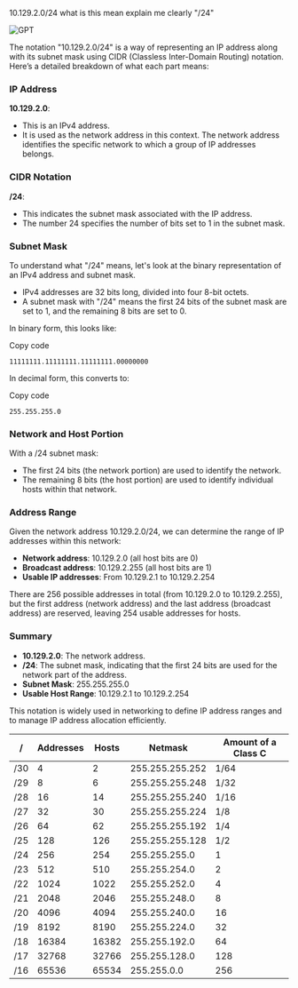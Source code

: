 10.129.2.0/24 what is this mean explain me clearly "/24"

![GPT](https://files.oaiusercontent.com/file-VD7MTcvZMR6dEpMNBXijf0FU?se=2123-11-04T19%3A26%3A11Z&sp=r&sv=2021-08-06&sr=b&rscc=max-age%3D31536000%2C%20immutable&rscd=attachment%3B%20filename%3D9a8d436c-6c84-49a5-bf7b-a7588ae2a487.png&sig=5F2LLdeEvl0y2fn2SsOxUK1jBT1ngB17jNe3V9pJIE8%3D)

The notation "10.129.2.0/24" is a way of representing an IP address along with its subnet mask using CIDR (Classless Inter-Domain Routing) notation. Here’s a detailed breakdown of what each part means:

### IP Address

**10.129.2.0**:

- This is an IPv4 address.
- It is used as the network address in this context. The network address identifies the specific network to which a group of IP addresses belongs.

### CIDR Notation

**/24**:

- This indicates the subnet mask associated with the IP address.
- The number 24 specifies the number of bits set to 1 in the subnet mask.

### Subnet Mask

To understand what "/24" means, let's look at the binary representation of an IPv4 address and subnet mask.

- IPv4 addresses are 32 bits long, divided into four 8-bit octets.
- A subnet mask with "/24" means the first 24 bits of the subnet mask are set to 1, and the remaining 8 bits are set to 0.

In binary form, this looks like:

Copy code

`11111111.11111111.11111111.00000000`

In decimal form, this converts to:

Copy code

`255.255.255.0`

### Network and Host Portion

With a /24 subnet mask:

- The first 24 bits (the network portion) are used to identify the network.
- The remaining 8 bits (the host portion) are used to identify individual hosts within that network.

### Address Range

Given the network address 10.129.2.0/24, we can determine the range of IP addresses within this network:

- **Network address**: 10.129.2.0 (all host bits are 0)
- **Broadcast address**: 10.129.2.255 (all host bits are 1)
- **Usable IP addresses**: From 10.129.2.1 to 10.129.2.254

There are 256 possible addresses in total (from 10.129.2.0 to 10.129.2.255), but the first address (network address) and the last address (broadcast address) are reserved, leaving 254 usable addresses for hosts.

### Summary

- **10.129.2.0**: The network address.
- **/24**: The subnet mask, indicating that the first 24 bits are used for the network part of the address.
- **Subnet Mask**: 255.255.255.0
- **Usable Host Range**: 10.129.2.1 to 10.129.2.254

This notation is widely used in networking to define IP address ranges and to manage IP address allocation efficiently.




| /   | Addresses | Hosts | Netmask         | Amount of a Class C |
| --- | --------- | ----- | --------------- | ------------------- |
| /30 | 4         | 2     | 255.255.255.252 | 1/64                |
| /29 | 8         | 6     | 255.255.255.248 | 1/32                |
| /28 | 16        | 14    | 255.255.255.240 | 1/16                |
| /27 | 32        | 30    | 255.255.255.224 | 1/8                 |
| /26 | 64        | 62    | 255.255.255.192 | 1/4                 |
| /25 | 128       | 126   | 255.255.255.128 | 1/2                 |
| /24 | 256       | 254   | 255.255.255.0   | 1                   |
| /23 | 512       | 510   | 255.255.254.0   | 2                   |
| /22 | 1024      | 1022  | 255.255.252.0   | 4                   |
| /21 | 2048      | 2046  | 255.255.248.0   | 8                   |
| /20 | 4096      | 4094  | 255.255.240.0   | 16                  |
| /19 | 8192      | 8190  | 255.255.224.0   | 32                  |
| /18 | 16384     | 16382 | 255.255.192.0   | 64                  |
| /17 | 32768     | 32766 | 255.255.128.0   | 128                 |
| /16 | 65536     | 65534 | 255.255.0.0     | 256                 |